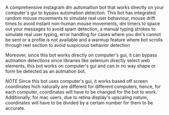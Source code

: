 A comprehensive instagram dm automaition bot that works directly on your computer's gui to bypass automation detection. This bot has integrated random mouse movements to simulate real user behaviour, mouse drift times 
to avoid instant non-human mouse movements, dm timers to space out your messages to avoid spam detection, a manual typing strokes to simulate real user typing, error handling for cases where you dm's cannot be sent or 
a profile is not available and a warmup feature where bot scrolls through reel section to avoid suspicious behavior detection

Moreover, since this bot works directly on computer's gui, it can bypass autmation detections since libraries like selenium directly select web elements, this bot works on computer's gui and can in no way shape or form be
detected as an autmation bot.

*NOTE* 
Since this bot uses computer's gui, it works based off screen coordinates hich naturally are different for different computers, hence, for each computer, coordinates will have to be changed for the bot to work. Additionally, for mac users, due to retina display's upscaling nature, coordinates will have to be divided by a certain number for them to be accurate.
